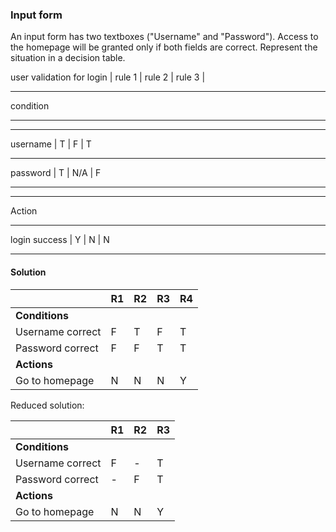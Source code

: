 ### Input form
An input form has two textboxes ("Username" and "Password"). Access to the homepage will be granted only if both fields are correct. Represent the situation in a decision table.



user validation for login | rule 1 | rule 2 | rule 3 |
______________________________________________________
condition                        
_______________________________________________________
_______________________________________________________
username                  |   T    |   F     |   T      
_______________________________________________________
password                  |   T    |   N/A   |   F       
_______________________________________________________
_______________________________________________________
Action                        
_______________________________________________________
login success             |   Y    |   N    |    N     
_______________________________________________________


#### Solution

||R1|R2|R3|R4|
|-|-|-|-|-|
|**Conditions**|||||
|Username correct|F|T|F|T|
|Password correct|F|F|T|T|
|**Actions**|||||
|Go to homepage|N|N|N|Y|

Reduced solution:

||R1|R2|R3|
|-|-|-|-|
|**Conditions**||||
|Username correct|F|-|T|
|Password correct|-|F|T|
|**Actions**||||
|Go to homepage|N|N|Y|
